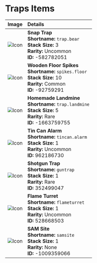 # Traps Items

| Image | Details |
|:-----:|:--------|
| ![Icon](https://cdn.rusthelp.com/images/public/256/trap-bear.png) | **Snap Trap**<br>**Shortname:** `trap.bear`<br>**Stack Size:** 3<br>**Rarity:** Uncommon<br>**ID:** -582782051 |
| ![Icon](https://cdn.rusthelp.com/images/public/256/spikes-floor.png) | **Wooden Floor Spikes**<br>**Shortname:** `spikes.floor`<br>**Stack Size:** 10<br>**Rarity:** Common<br>**ID:** -92759291 |
| ![Icon](https://cdn.rusthelp.com/images/public/256/trap-landmine.png) | **Homemade Landmine**<br>**Shortname:** `trap.landmine`<br>**Stack Size:** 5<br>**Rarity:** Rare<br>**ID:** -1663759755 |
| ![Icon](https://cdn.rusthelp.com/images/public/256/tincan-alarm.png) | **Tin Can Alarm**<br>**Shortname:** `tincan.alarm`<br>**Stack Size:** 1<br>**Rarity:** Uncommon<br>**ID:** 962186730 |
| ![Icon](https://cdn.rusthelp.com/images/public/256/guntrap.png) | **Shotgun Trap**<br>**Shortname:** `guntrap`<br>**Stack Size:** 1<br>**Rarity:** Rare<br>**ID:** 352499047 |
| ![Icon](https://cdn.rusthelp.com/images/public/256/flameturret.png) | **Flame Turret**<br>**Shortname:** `flameturret`<br>**Stack Size:** 1<br>**Rarity:** Uncommon<br>**ID:** 528668503 |
| ![Icon](https://cdn.rusthelp.com/images/public/256/samsite.png) | **SAM Site**<br>**Shortname:** `samsite`<br>**Stack Size:** 1<br>**Rarity:** None<br>**ID:** -1009359066 |

